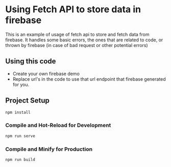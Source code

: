 # Using Fetch API to store data in firebase

This is an example of usage of fetch api to store and fetch data from firebase.
It handles some basic errors, the ones that are related to code, or thrown by firebase (in case of bad request or other potential errors)

## Using this code

- Create your own firebase demo
- Replace url's in the code to use that url endpoint that firebase generated for you.

## Project Setup

```sh
npm install
```

### Compile and Hot-Reload for Development

```sh
npm run serve
```

### Compile and Minify for Production

```sh
npm run build
```